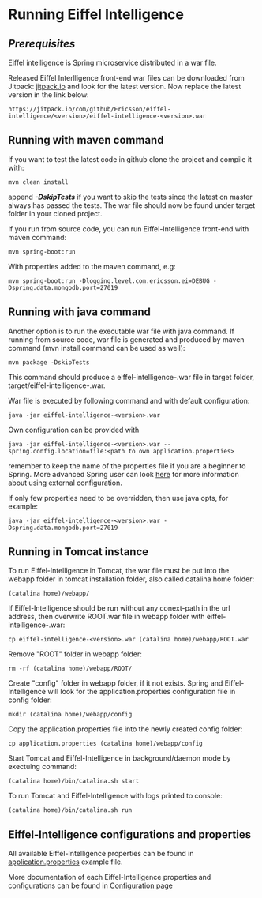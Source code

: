 # Running Eiffel Intelligence

## _Prerequisites_

Eiffel intelligence is Spring microservice distributed in a war file.

Released Eiffel Interlligence front-end war files can be downloaded from Jitpack:
[jitpack.io](https://jitpack.io/#Ericsson/eiffel-intelligence) and look for the
latest version. Now replace the latest version in the link below:

    https://jitpack.io/com/github/Ericsson/eiffel-intelligence/<version>/eiffel-intelligence-<version>.war

## Running with maven command

If you want to test the latest code in github clone the project and compile it
with:

    mvn clean install

append **_-DskipTests_** if you want to skip the tests since the latest on
master always has passed the tests. The war file should now be found under
target folder in your cloned project.

If you run from source code, you can run Eiffel-Intelligence front-end with maven command:

    mvn spring-boot:run

With properties added to the maven command, e.g:
    
    mvn spring-boot:run -Dlogging.level.com.ericsson.ei=DEBUG -Dspring.data.mongodb.port=27019

 ## Running with java command 

Another option is to run the executable war file with java command.
If running from source code, war file is generated and produced by maven command (mvn install command can be used as well):

    mvn package -DskipTests

 This command should produce a eiffel-intelligence-<version>.war file in target folder, target/eiffel-intelligence-<version>.war. 

War file is executed by following command and with default configuration: 

    java -jar eiffel-intelligence-<version>.war

Own configuration can be provided with

    java -jar eiffel-intelligence-<version>.war --spring.config.location=file:<path to own application.properties>

remember to keep the name of the properties file if you are a beginner to
Spring. More advanced Spring user can look [here](https://docs.spring.io/spring-boot/docs/current/reference/html/boot-features-external-config.html)
for more information about using external configuration.

If only few properties need to be overridden, then use java opts, for example:

    java -jar eiffel-intelligence-<version>.war -Dspring.data.mongodb.port=27019

## Running in Tomcat instance

To run Eiffel-Intelligence in Tomcat, the war file must be put into the webapp folder in tomcat installation folder, also called catalina home folder:

    (catalina home)/webapp/

If Eiffel-Intelligence should be run without any conext-path in the url address, then overwrite ROOT.war file in webapp folder with eiffel-intelligence-<version>.war:

    cp eiffel-intelligence-<version>.war (catalina home)/webapp/ROOT.war

Remove "ROOT" folder in webapp folder:

    rm -rf (catalina home)/webapp/ROOT/

Create "config" folder in webapp folder, if it not exists. Spring and Eiffel-Intelligence will look for the application.properties configuration file in config folder:

    mkdir (catalina home)/webapp/config

Copy the application.properties file into the newly created config folder:
    
    cp application.properties (catalina home)/webapp/config

Start Tomcat and Eiffel-Intelligence in background/daemon mode by exectuing command:

    (catalina home)/bin/catalina.sh start

To run Tomcat and Eiffel-Intelligence with logs printed to console:
    
    (catalina home)/bin/catalina.sh run

## Eiffel-Intelligence configurations and properties

All available Eiffel-Intelligence properties can be found in [application.properties](https://github.com/Ericsson/eiffel-intelligence/blob/master/src/main/resources/application.properties) example file.

More documentation of each Eiffel-Intelligence properties and configurations can be found in [Configuration page](./configuration.md)

